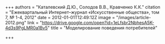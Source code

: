 +++
authors = "Каталевский Д.Ю., Солодов В.В., Кравченко К.К."
citation = "Ежеквартальный Интернет–журнал «Искусственные общества», том 7, № 1-4, 2012"
date = 2012-01-01T12:49:12Z
image = "/images/article-2012.png"
link = "https://drive.google.com/open?id=1eLfsbr2NbhesA5K-4d3s9PgLMR0a1Bv5"
title = "Моделирование поведения потребителей"

+++
